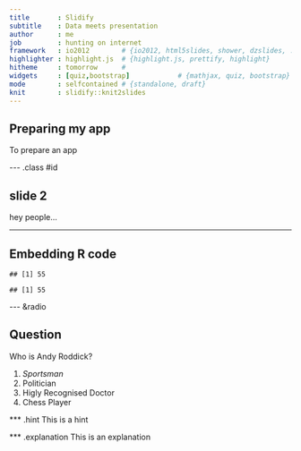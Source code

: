 ```yaml
---
title       : Slidify
subtitle    : Data meets presentation
author      : me
job         : hunting on internet
framework   : io2012        # {io2012, html5slides, shower, dzslides, ...}
highlighter : highlight.js  # {highlight.js, prettify, highlight}
hitheme     : tomorrow      # 
widgets     : [quiz,bootstrap]            # {mathjax, quiz, bootstrap}
mode        : selfcontained # {standalone, draft}
knit        : slidify::knit2slides
---
```


## Preparing my app
To prepare an app 

--- .class #id 

## slide 2
hey people...

---

## Embedding R code


```
## [1] 55
```

```
## [1] 55
```

--- &radio
## Question 

Who is Andy Roddick?

1. _Sportsman_
2. Politician
3. Higly Recognised Doctor
4. Chess Player

*** .hint 
This is a hint

*** .explanation
This is an explanation
